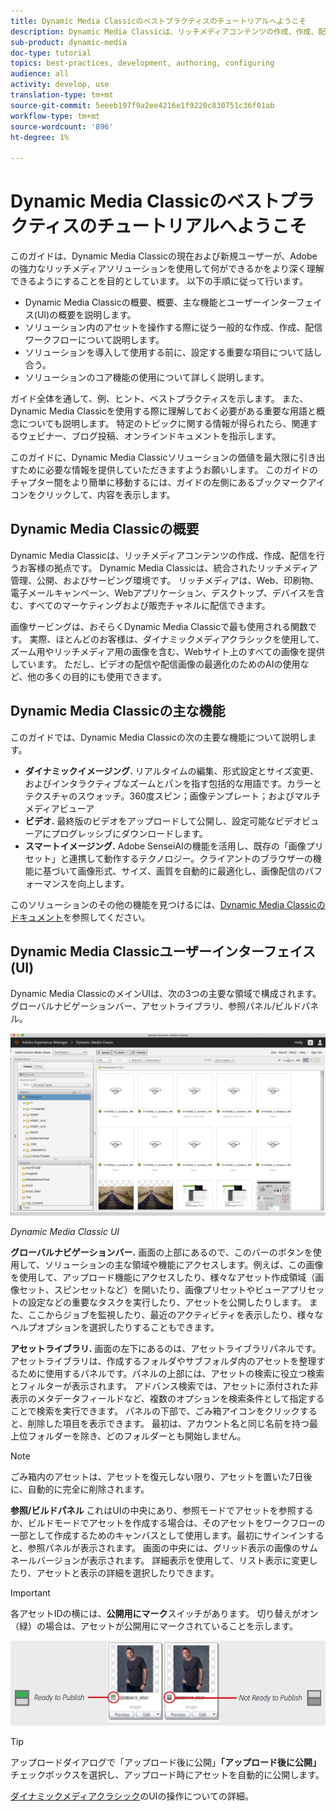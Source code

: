 ```yaml
---
title: Dynamic Media Classicのベストプラクティスのチュートリアルへようこそ
description: Dynamic Media Classicは、リッチメディアコンテンツの作成、作成、配信を行うお客様の拠点です。 このベストプラクティスのチュートリアルは、Dynamic Media Classicの現在および新規ユーザが、Adobeのこの強力なリッチメディアソリューションで何ができるかをより深く理解できるように作成されています。 チュートリアルのこの部分では、Dynamic Media Classicの概要と、その主な機能とユーザーインターフェイスを簡単に説明します。
sub-product: dynamic-media
doc-type: tutorial
topics: best-practices, development, authoring, configuring
audience: all
activity: develop, use
translation-type: tm+mt
source-git-commit: 5eeeb197f9a2ee4216e1f9220c830751c36f01ab
workflow-type: tm+mt
source-wordcount: '896'
ht-degree: 1%

---
```



# Dynamic Media Classicのベストプラクティスのチュートリアルへようこそ

このガイドは、Dynamic Media Classicの現在および新規ユーザーが、Adobeの強力なリッチメディアソリューションを使用して何ができるかをより深く理解できるようにすることを目的としています。 以下の手順に従って行います。

- Dynamic Media Classicの概要、概要、主な機能とユーザーインターフェイス(UI)の概要を説明します。
- ソリューション内のアセットを操作する際に従う一般的な作成、作成、配信ワークフローについて説明します。
- ソリューションを導入して使用する前に、設定する重要な項目について話し合う。
- ソリューションのコア機能の使用について詳しく説明します。

ガイド全体を通して、例、ヒント、ベストプラクティスを示します。 また、Dynamic Media Classicを使用する際に理解しておく必要がある重要な用語と概念についても説明します。 特定のトピックに関する情報が得られたら、関連するウェビナー、ブログ投稿、オンラインドキュメントを指示します。

このガイドに、Dynamic Media Classicソリューションの価値を最大限に引き出すために必要な情報を提供していただきますようお願いします。 このガイドのチャプター間をより簡単に移動するには、ガイドの左側にあるブックマークアイコンをクリックして、内容を表示します。

## Dynamic Media Classicの概要

Dynamic Media Classicは、リッチメディアコンテンツの作成、作成、配信を行うお客様の拠点です。 Dynamic Media Classicは、統合されたリッチメディア管理、公開、およびサービング環境です。 リッチメディアは、Web、印刷物、電子メールキャンペーン、Webアプリケーション、デスクトップ、デバイスを含む、すべてのマーケティングおよび販売チャネルに配信できます。

画像サービングは、おそらくDynamic Media Classicで最も使用される関数です。 実際、ほとんどのお客様は、ダイナミックメディアクラシックを使用して、ズーム用やリッチメディア用の画像を含む、Webサイト上のすべての画像を提供しています。 ただし、ビデオの配信や配信画像の最適化のためのAIの使用など、他の多くの目的にも使用できます。

## Dynamic Media Classicの主な機能

このガイドでは、Dynamic Media Classicの次の主要な機能について説明します。

- **ダイナミックイメージング.** リアルタイムの編集、形式設定とサイズ変更、およびインタラクティブなズームとパンを指す包括的な用語です。カラーとテクスチャのスウォッチ。360度スピン；画像テンプレート；およびマルチメディアビューア
- **ビデオ.** 最終版のビデオをアップロードして公開し、設定可能なビデオビューアにプログレッシブにダウンロードします。
- **スマートイメージング.** Adobe SenseiAIの機能を活用し、既存の「画像プリセット」と連携して動作するテクノロジー。クライアントのブラウザーの機能に基づいて画像形式、サイズ、画質を自動的に最適化し、画像配信のパフォーマンスを向上します。

このソリューションのその他の機能を見つけるには、[Dynamic Media Classicのドキュメント](https://docs.adobe.com/content/help/en/dynamic-media-classic/using/intro/introduction.html)を参照してください。

## Dynamic Media Classicユーザーインターフェイス(UI)

Dynamic Media ClassicのメインUIは、次の3つの主要な領域で構成されます。グローバルナビゲーションバー、アセットライブラリ、参照パネル/ビルドパネル。

![画像](assets/overview/overview-dmc-ui-ew.png)

_Dynamic Media Classic UI_

**グローバルナビゲーションバー.** 画面の上部にあるので、このバーのボタンを使用して、ソリューションの主な領域や機能にアクセスします。例えば、この画像を使用して、アップロード機能にアクセスしたり、様々なアセット作成領域（画像セット、スピンセットなど）を開いたり、画像プリセットやビューアプリセットの設定などの重要なタスクを実行したり、アセットを公開したりします。 また、ここからジョブを監視したり、最近のアクティビティを表示したり、様々なヘルプオプションを選択したりすることもできます。

**アセットライブラリ.** 画面の左下にあるのは、アセットライブラリパネルです。アセットライブラリは、作成するフォルダやサブフォルダ内のアセットを整理するために使用するパネルです。パネルの上部には、アセットの検索に役立つ検索とフィルターが表示されます。 アドバンス検索では、アセットに添付された非表示のメタデータフィールドなど、複数のオプションを検索条件として指定することで検索を実行できます。 パネルの下部で、ごみ箱アイコンをクリックすると、削除した項目を表示できます。 最初は、アカウント名と同じ名前を持つ最上位フォルダーを除き、どのフォルダーとも開始しません。

>[!NOTE]
>
>ごみ箱内のアセットは、アセットを復元しない限り、アセットを置いた7日後に、自動的に完全に削除されます。

**参照/ビルドパネル** これはUIの中央にあり、参照モードでアセットを参照するか、ビルドモードでアセットを作成する場合は、そのアセットをワークフローの一部として作成するためのキャンバスとして使用します。最初にサインインすると、参照パネルが表示されます。 画面の中央には、グリッド表示の画像のサムネールバージョンが表示されます。 詳細表示を使用して、リスト表示に変更したり、アセットと表示の詳細を選択したりできます。

>[!IMPORTANT]
>
>各アセットIDの横には、**公開用にマーク**&#x200B;スイッチがあります。 切り替えがオン（緑）の場合は、アセットが公開用にマークされていることを示します。

![画像](assets/overview/overview-mark-for-publish.png)

>[!TIP]
>
>アップロードダイアログで「アップロード後に公開」**「アップロード後に公開」**&#x200B;チェックボックスを選択し、アップロード時にアセットを自動的に公開します。

[ダイナミックメディアクラシック](https://docs.adobe.com/content/help/en/dynamic-media-classic/using/getting-started/navigation-basics.html)のUIの操作についての詳細。
